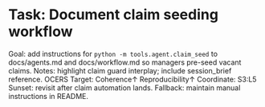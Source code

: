 # Task: Document claim seeding workflow
Goal: add instructions for `python -m tools.agent.claim_seed` to docs/agents.md and docs/workflow.md so managers pre-seed vacant claims.
Notes: highlight claim guard interplay; include session_brief reference.
OCERS Target: Coherence↑ Reproducibility↑
Coordinate: S3:L5
Sunset: revisit after claim automation lands.
Fallback: maintain manual instructions in README.
